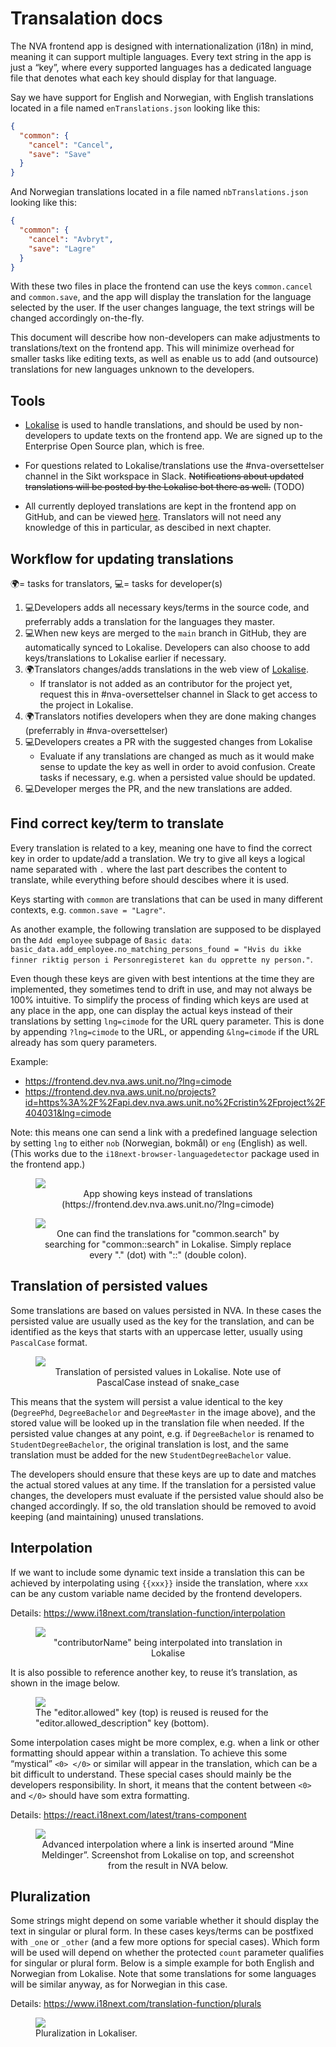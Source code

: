 # Transalation docs

The NVA frontend app is designed with internationalization (i18n) in mind, meaning it can support multiple languages. Every text string in the app is just a “key”, where every supported languages has a dedicated language file that denotes what each key should display for that language.

Say we have support for English and Norwegian, with English translations located in a file named `enTranslations.json` looking like this:

```json
{
  "common": {
    "cancel": "Cancel",
    "save": "Save"
  }
}
```

And Norwegian translations located in a file named `nbTranslations.json` looking like this:

```json
{
  "common": {
    "cancel": "Avbryt",
    "save": "Lagre"
  }
}
```

With these two files in place the frontend can use the keys `common.cancel` and `common.save`, and the app will display the translation for the language selected by the user. If the user changes language, the text strings will be changed accordingly on-the-fly.

This document will describe how non-developers can make adjustments to translations/text on the frontend app. This will minimize overhead for smaller tasks like editing texts, as well as enable us to add (and outsource) translations for new languages unknown to the developers.

## Tools

- [Lokalise](https://lokalise.com/) is used to handle translations, and should be used by non-developers to update texts on the frontend app. We are signed up to the Enterprise Open Source plan, which is free.

- For questions related to Lokalise/translations use the #nva-oversettelser channel in the Sikt workspace in Slack. ~~Notifications about updated translations will be posted by the Lokalise bot there as well.~~ (TODO)

- All currently deployed translations are kept in the frontend app on GitHub, and can be viewed [here](https://github.com/BIBSYSDEV/NVA-Frontend/tree/main/src/translations). Translators will not need any knowledge of this in particular, as descibed in next chapter.

## Workflow for updating translations

🌍= tasks for translators, 💻= tasks for developer(s)

1. 💻Developers adds all necessary keys/terms in the source code, and preferrably adds a translation for the languages they master.
2. 💻When new keys are merged to the `main` branch in GitHub, they are automatically synced to Lokalise. Developers can also choose to add keys/translations to Lokalise earlier if necessary.
3. 🌍Translators changes/adds translations in the web view of [Lokalise](https://app.lokalise.com/project/8976449362e0d7af005bc1.77420911/).
   - If translator is not added as an contributor for the project yet, request this in #nva-oversettelser channel in Slack to get access to the project in Lokalise.
4. 🌍Translators notifies developers when they are done making changes (preferrably in #nva-oversettelser)
5. 💻Developers creates a PR with the suggested changes from Lokalise
   - Evaluate if any translations are changed as much as it would make sense to update the key as well in order to avoid confusion. Create tasks if necessary, e.g. when a persisted value should be updated.
6. 💻Developer merges the PR, and the new translations are added.

## Find correct key/term to translate

Every translation is related to a key, meaning one have to find the correct key in order to update/add a translation. We try to give all keys a logical name separated with `.` where the last part describes the content to translate, while everything before should descibes where it is used.

Keys starting with `common` are translations that can be used in many different contexts, e.g. `common.save = "Lagre"`.

As another example, the following translation are supposed to be displayed on the `Add employee` subpage of `Basic data`: `basic_data.add_employee.no_matching_persons_found = "Hvis du ikke finner riktig person i Personregisteret kan du opprette ny person."`.

Even though these keys are given with best intentions at the time they are implemented, they sometimes tend to drift in use, and may not always be 100% intuitive. To simplify the process of finding which keys are used at any place in the app, one can display the actual keys instead of their translations by setting `lng=cimode` for the URL query parameter. This is done by appending `?lng=cimode` to the URL, or appending `&lng=cimode` if the URL already has som query parameters.

Example:

- https://frontend.dev.nva.aws.unit.no/?lng=cimode
- https://frontend.dev.nva.aws.unit.no/projects?id=https%3A%2F%2Fapi.dev.nva.aws.unit.no%2Fcristin%2Fproject%2F404031&lng=cimode

Note: this means one can send a link with a predefined language selection by setting `lng` to either `nob` (Norwegian, bokmål) or `eng` (English) as well. (This works due to the `i18next-browser-languagedetector` package used in the frontend app.)

<figure>
  <img src="./images/cimode.png?raw=true" >
  <figcaption align="center">App showing keys instead of translations (https://frontend.dev.nva.aws.unit.no/?lng=cimode)</figcaption>
</figure>

<figure>
  <img src="./images/key_search.png?raw=true" >
  <figcaption align="center">One can find the translations for "common.search" by searching for "common::search" in Lokalise. Simply replace every "." (dot) with "::" (double colon).</figcaption>
</figure>

## Translation of persisted values

Some translations are based on values persisted in NVA. In these cases the persisted value are usually used as the key for the translation, and can be identified as the keys that starts with an uppercase letter, usually using `PascalCase` format.

<figure>
  <img src="./images/persisted_values.png?raw=true" >
  <figcaption align="center">Translation of persisted values in Lokalise. Note use of PascalCase instead of snake_case</figcaption>
</figure>

This means that the system will persist a value identical to the key (`DegreePhd`, `DegreeBachelor` and `DegreeMaster` in the image above), and the stored value will be looked up in the translation file when needed. If the persisted value changes at any point, e.g. if `DegreeBachelor` is renamed to `StudentDegreeBachelor`, the original translation is lost, and the same translation must be added for the new `StudentDegreeBachelor` value.

The developers should ensure that these keys are up to date and matches the actual stored values at any time. If the translation for a persisted value changes, the developers must evaluate if the persisted value should also be changed accordingly. If so, the old translation should be removed to avoid keeping (and maintaining) unused translations.

## Interpolation

If we want to include some dynamic text inside a translation this can be achieved by interpolating using `{{xxx}}` inside the translation, where `xxx` can be any custom variable name decided by the frontend developers.

Details: https://www.i18next.com/translation-function/interpolation

<figure>
  <img src="./images/interpolation.png?raw=true" >
  <figcaption align="center">"contributorName" being interpolated into translation in Lokalise</figcaption>
</figure>

It is also possible to reference another key, to reuse it’s translation, as shown in the image below.

<figure>
  <img src="./images/reuse_keys.png?raw=true" >
  <figcaption>The "editor.allowed" key (top) is reused is reused for the "editor.allowed_description" key (bottom).</figcaption>
</figure>

Some interpolation cases might be more complex, e.g. when a link or other formatting should appear within a translation. To achieve this some “mystical” `<0> </0>` or similar will appear in the translation, which can be a bit difficult to understand. These special cases should mainly be the developers responsibility. In short, it means that the content between `<0>` and `</0>` should have som extra formatting.

Details: https://react.i18next.com/latest/trans-component

<figure>
  <img src="./images/trans_component.png?raw=true" >
  <figcaption align="center">Advanced interpolation where a link is inserted around “Mine Meldinger”. Screenshot from Lokalise on top, and screenshot from the result in NVA below.</figcaption>
</figure>

## Pluralization

Some strings might depend on some variable whether it should display the text in singular or plural form. In these cases keys/terms can be postfixed with `_one` or `_other` (and a few more options for special cases). Which form will be used will depend on whether the protected `count` parameter qualifies for singular or plural form. Below is a simple example for both English and Norwegian from Lokalise. Note that some translations for some languages will be similar anyway, as for Norwegian in this case.

Details: https://www.i18next.com/translation-function/plurals

<figure>
  <img src="./images/pluralization.png?raw=true" >
  <figcaption>Pluralization in Lokaliser.</figcaption>
</figure>
